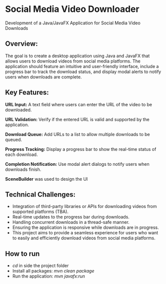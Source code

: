 # Social Media Video Downloader
Development of a Java/JavaFX Application for Social Media Video Downloads

## Overview:

The goal is to create a desktop application using Java and JavaFX that allows users to download videos from social media platforms. The application should feature an intuitive and user-friendly interface, include a progress bar to track the download status, and display modal alerts to notify users when downloads are complete.

## Key Features:

**URL Input:** A text field where users can enter the URL of the video to be downloaded.

**URL Validation:** Verify if the entered URL is valid and supported by the application.

**Download Queue:** Add URLs to a list to allow multiple downloads to be queued.

**Progress Tracking:** Display a progress bar to show the real-time status of each download.

**Completion Notification:** Use modal alert dialogs to notify users when downloads finish.

**SceneBuilder** was used to design the UI

## Technical Challenges:

- Integration of third-party libraries or APIs for downloading videos from supported platforms (TBA).
- Real-time updates to the progress bar during downloads.
- Handling concurrent downloads in a thread-safe manner.
- Ensuring the application is responsive while downloads are in progress.
- This project aims to provide a seamless experience for users who want to easily and efficiently download videos from social media platforms.

## How to run

- _cd_ in side the project folder
- Install all packages: _mvn clean package_
- Run the application: _mvn javafx:run_
